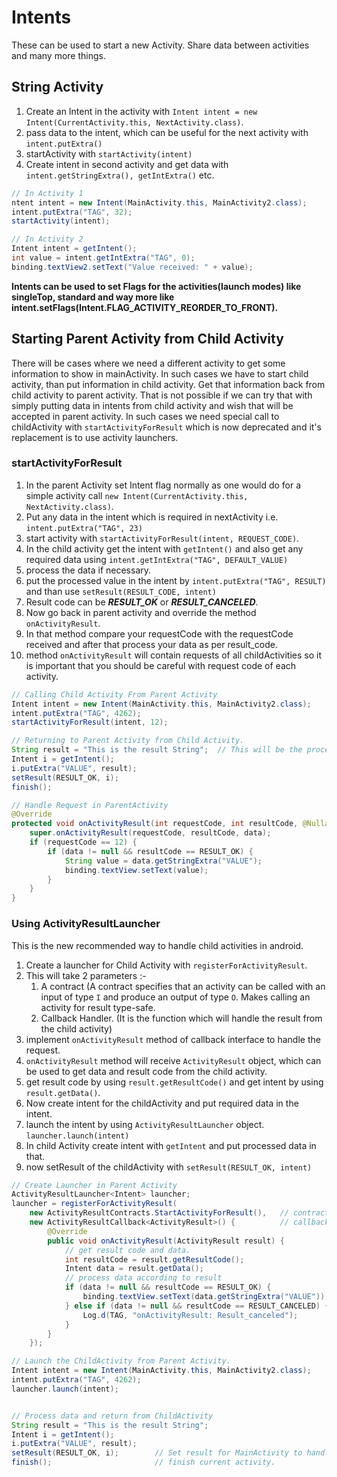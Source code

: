 # Intents

These can be used to start a new Activity. Share data between activities and many more things.

## String Activity

1. Create an Intent in the activity with `Intent intent = new Intent(CurrentActivity.this, NextActivity.class)`. 
2. pass data to the intent, which can be useful for the next activity with `intent.putExtra()`
3. startActivity with `startActivity(intent)`
4. Create intent in second activity and get data with `intent.getStringExtra(), getIntExtra()` etc.

```java
// In Activity 1
ntent intent = new Intent(MainActivity.this, MainActivity2.class);
intent.putExtra("TAG", 32);
startActivity(intent);

// In Activity 2
Intent intent = getIntent();
int value = intent.getIntExtra("TAG", 0);
binding.textView2.setText("Value received: " + value);
```

**Intents can be used to set Flags for the activities(launch modes) like singleTop, standard and way more like intent.setFlags(Intent.FLAG_ACTIVITY_REORDER_TO_FRONT).** 



## Starting Parent Activity from Child Activity

There will be cases where we need a different activity to get some information to show in mainActivity. In such cases we have to start child activity, than put information in child activity. Get that information back from child activity to parent activity. That is not possible if we can try that with simply putting data in intents from child activity and wish that will be accepted in parent activity. In such cases we need special call to childActivity with `startActivityForResult` which is now deprecated and it's replacement is to use activity launchers.

### startActivityForResult

1. In the parent Activity set Intent flag normally as one would do for a simple activity call `new Intent(CurrentActivity.this, NextActivity.class)`.
2. Put any data in the intent which is required in nextActivity i.e. `intent.putExtra("TAG", 23)`
3. start activity with `startActivityForResult(intent, REQUEST_CODE)`.
4. In the child activity get the intent with `getIntent()` and also get any required data using `intent.getIntExtra("TAG", DEFAULT_VALUE)`
5. process the data if necessary. 
6. put the processed value in the intent by `intent.putExtra("TAG", RESULT)` and than use `setResult(RESULT_CODE, intent)` 
7. Result code can be ***RESULT_OK*** or ***RESULT_CANCELED***.
8. Now go back in parent activity and override the method `onActivityResult`.
9. In that method compare your requestCode with the requestCode received and after that process your data as per result_code.
10. method `onActivityResult` will contain requests of all childActivities so it is important that you should be careful with request code of each activity. 

```java
// Calling Child Activity From Parent Activity
Intent intent = new Intent(MainActivity.this, MainActivity2.class);
intent.putExtra("TAG", 4262);
startActivityForResult(intent, 12);

// Returning to Parent Activity from Child Activity.
String result = "This is the result String";  // This will be the processed data
Intent i = getIntent();
i.putExtra("VALUE", result);
setResult(RESULT_OK, i);
finish();

// Handle Request in ParentActivity
@Override
protected void onActivityResult(int requestCode, int resultCode, @Nullable Intent data) {
    super.onActivityResult(requestCode, resultCode, data);
    if (requestCode == 12) {
        if (data != null && resultCode == RESULT_OK) {
            String value = data.getStringExtra("VALUE");
            binding.textView.setText(value);
        }
    }
}
```



### Using ActivityResultLauncher

This is the new recommended way to handle child activities in android.

1. Create a launcher for Child Activity with `registerForActivityResult`.
2. This will take 2 parameters :-
   1. A contract (A contract specifies that an activity can be called with an input of type `I` and produce an output of type `O`. Makes calling an activity for result type-safe.
   2. Callback Handler. (It is the function which will handle the result from the child activity)
3. implement `onActivityResult` method of callback interface to handle the request.
4. `onActivityResult` method will receive `ActivityResult` object, which can be used to get data and result code from the child activity.
5. get result code by using `result.getResultCode()` and get intent by using `result.getData()`. 
6. Now create intent for the childActivity and put required data in the intent.
7. launch the intent by using `ActivityResultLauncher` object. `launcher.launch(intent)`
8. In child Activity create intent with `getIntent` and put processed data in that.
9. now setResult of the childActivity with `setResult(RESULT_OK, intent)`



```java
// Create Launcher in Parent Activity
ActivityResultLauncher<Intent> launcher;
launcher = registerForActivityResult(
    new ActivityResultContracts.StartActivityForResult(),	// contract
    new ActivityResultCallback<ActivityResult>() {			// callback
        @Override
        public void onActivityResult(ActivityResult result) {
            // get result code and data.
            int resultCode = result.getResultCode();
            Intent data = result.getData();
            // process data according to result
            if (data != null && resultCode == RESULT_OK) {
                binding.textView.setText(data.getStringExtra("VALUE"));
            } else if (data != null && resultCode == RESULT_CANCELED) {
                Log.d(TAG, "onActivityResult: Result_canceled");
            }
        }
    });

// Launch the ChildActivity from Parent Activity.
Intent intent = new Intent(MainActivity.this, MainActivity2.class);
intent.putExtra("TAG", 4262);
launcher.launch(intent);


// Process data and return from ChildActivity
String result = "This is the result String";
Intent i = getIntent();
i.putExtra("VALUE", result);
setResult(RESULT_OK, i);		// Set result for MainActivity to handle
finish();						// finish current activity.
```

